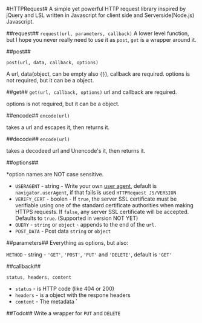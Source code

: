 #HTTPRequest#
A simple yet powerful HTTP request library inspired by jQuery and LSL written in Javascript for client side and Serverside(Node.js) Javascript.

##request##
`request(url, parameters, callback)`
A lower level function, but I hope you never really need to use it as `post`, `get` is a wrapper around it.

##post##

`post(url, data, callback, options)`

A url, data(object, can be empty also `{}`), callback are required.
options is not required, but it can be a object.

##get##
`get(url, callback, options)`
url and callback are required. 

options is not required, but it can be a object.

##encode##
`encode(url)`

takes a url and escapes it, then returns it.

##decode##
`encode(url)`

takes a decodeed url and Unencode's it, then returns it.


##options##

*option names are NOT case sensitive.

* `USERAGENT` - string - Write your own [user agent](http://en.wikipedia.org/wiki/User_agent), default is `navigator.userAgent`, if that fails is used `HTTPRequest JS/VERSION`
* `VERIFY_CERT` - boolen - If `true`, the server SSL certificate must be verifiable using one of the standard certificate authorities when making HTTPS requests. If `false`, any server SSL certificate will be accepted. Defaults to `true`. (Supported in version NOT YET)
* `QUERY` - `string` or `object` - appends to the end of the `url`.
* `POST_DATA` - Post data `string` or `object`

##parameters##
Everything as options, but also:

`METHOD` - string - `'GET'`, `'POST'`, `'PUT'` and `'DELETE'`, default is `'GET'`

##callback##

`status, headers, content`

* `status` - is HTTP code (like 404 or 200)
* `headers` - is a object with the respone headers
* `content` - The metadata `

##Todo##
Write a wrapper for `PUT` and `DELETE`